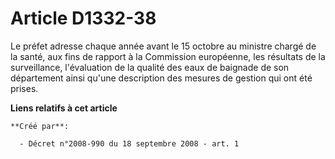 # Article D1332-38

Le préfet adresse chaque année avant le 15 octobre au ministre chargé de la santé, aux fins de rapport à la Commission
européenne, les résultats de la surveillance, l'évaluation de la qualité des eaux de baignade de son département ainsi qu'une
description des mesures de gestion qui ont été prises.

**Liens relatifs à cet article**

	**Créé par**:

	  - Décret n°2008-990 du 18 septembre 2008 - art. 1
